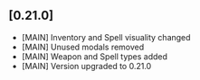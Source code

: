 ## [0.21.0]
* [MAIN] Inventory and Spell visuality changed
* [MAIN] Unused modals removed
* [MAIN] Weapon and Spell types added
* [MAIN] Version upgraded to 0.21.0